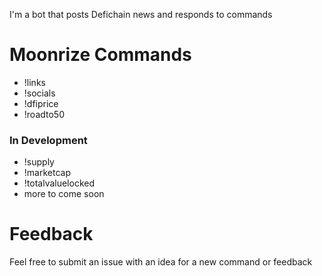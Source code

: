 I'm a bot that posts Defichain news and responds to commands

# Moonrize Commands
- !links
- !socials
- !dfiprice
- !roadto50
### In Development
- !supply
- !marketcap
- !totalvaluelocked
- more to come soon

# Feedback
Feel free to submit an issue with an idea for a new command or feedback
